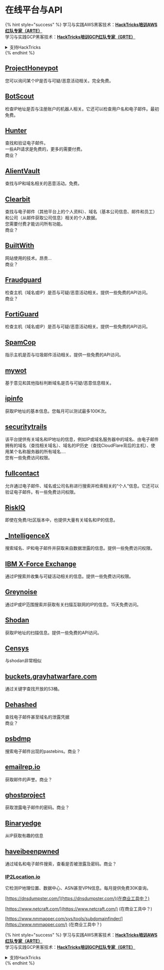# 在线平台与API

{% hint style="success" %}
学习与实践AWS黑客技术：<img src="/.gitbook/assets/arte.png" alt="" data-size="line">[**HackTricks培训AWS红队专家（ARTE）**](https://training.hacktricks.xyz/courses/arte)<img src="/.gitbook/assets/arte.png" alt="" data-size="line">\
学习与实践GCP黑客技术：<img src="/.gitbook/assets/grte.png" alt="" data-size="line">[**HackTricks培训GCP红队专家（GRTE）**<img src="/.gitbook/assets/grte.png" alt="" data-size="line">](https://training.hacktricks.xyz/courses/grte)

<details>

<summary>支持HackTricks</summary>

* 查看[**订阅计划**](https://github.com/sponsors/carlospolop)!
* **加入** 💬 [**Discord群组**](https://discord.gg/hRep4RUj7f)或[**电报群组**](https://t.me/peass)或**在** **Twitter** 🐦 **上关注我们** [**@hacktricks\_live**](https://twitter.com/hacktricks\_live)**.**
* **通过向** [**HackTricks**](https://github.com/carlospolop/hacktricks)和[**HackTricks Cloud**](https://github.com/carlospolop/hacktricks-cloud) github库提交PR分享黑客技巧。

</details>
{% endhint %}

## [ProjectHoneypot](https://www.projecthoneypot.org/)

您可以询问某个IP是否与可疑/恶意活动相关。完全免费。

## [**BotScout**](http://botscout.com/api.htm)

检查IP地址是否与注册账户的机器人相关。它还可以检查用户名和电子邮件。最初免费。

## [Hunter](https://hunter.io/)

查找和验证电子邮件。\
一些API请求是免费的，更多的需要付费。\
商业？

## [AlientVault](https://otx.alienvault.com/api)

查找与IP和域名相关的恶意活动。免费。

## [Clearbit](https://dashboard.clearbit.com/)

查找与电子邮件（其他平台上的个人资料）、域名（基本公司信息、邮件和员工）和公司（从邮件获取公司信息）相关的个人数据。\
您需要付费才能访问所有功能。\
商业？

## [BuiltWith](https://builtwith.com/)

网站使用的技术。昂贵...\
商业？

## [Fraudguard](https://fraudguard.io/)

检查主机（域名或IP）是否与可疑/恶意活动相关。提供一些免费的API访问。\
商业？

## [FortiGuard](https://fortiguard.com/)

检查主机（域名或IP）是否与可疑/恶意活动相关。提供一些免费的API访问。

## [SpamCop](https://www.spamcop.net/)

指示主机是否与垃圾邮件活动相关。提供一些免费的API访问。

## [mywot](https://www.mywot.com/)

基于意见和其他指标判断域名是否与可疑/恶意信息相关。

## [ipinfo](https://ipinfo.io/)

获取IP地址的基本信息。您每月可以测试最多100K次。

## [securitytrails](https://securitytrails.com/app/account)

该平台提供有关域名和IP地址的信息，例如IP或域名服务器中的域名、由电子邮件拥有的域名（查找相关域名）、域名的IP历史（查找CloudFlare背后的主机）、使用某个名称服务器的所有域名....\
您有一些免费访问权限。

## [fullcontact](https://www.fullcontact.com/)

允许通过电子邮件、域名或公司名称进行搜索并检索相关的“个人”信息。它还可以验证电子邮件。有一些免费访问权限。

## [RiskIQ](https://www.spiderfoot.net/documentation/)

即使在免费/社区版本中，也提供大量有关域名和IP的信息。

## [\_IntelligenceX](https://intelx.io/)

搜索域名、IP和电子邮件并获取来自数据泄露的信息。提供一些免费访问权限。

## [IBM X-Force Exchange](https://exchange.xforce.ibmcloud.com/)

通过IP搜索并收集与可疑活动相关的信息。提供一些免费访问权限。

## [Greynoise](https://viz.greynoise.io/)

通过IP或IP范围搜索并获取有关扫描互联网的IP的信息。15天免费访问。

## [Shodan](https://www.shodan.io/)

获取IP地址的扫描信息。提供一些免费的API访问。

## [Censys](https://censys.io/)

与shodan非常相似

## [buckets.grayhatwarfare.com](https://buckets.grayhatwarfare.com/)

通过关键字查找开放的S3桶。

## [Dehashed](https://www.dehashed.com/data)

查找电子邮件甚至域名的泄露凭据\
商业？

## [psbdmp](https://psbdmp.ws/)

搜索电子邮件出现的pastebins。商业？

## [emailrep.io](https://emailrep.io/key)

获取邮件的声誉。商业？

## [ghostproject](https://ghostproject.fr/)

获取泄露电子邮件的密码。商业？

## [Binaryedge](https://www.binaryedge.io/)

从IP获取有趣的信息

## [haveibeenpwned](https://haveibeenpwned.com/)

通过域名和电子邮件搜索，查看是否被泄露及密码。商业？

### [IP2Location.io](https://www.ip2location.io/)

它检测IP地理位置、数据中心、ASN甚至VPN信息。每月提供免费30K查询。



[https://dnsdumpster.com/](https://dnsdumpster.com/)(在商业工具中？)

[https://www.netcraft.com/](https://www.netcraft.com/) (在商业工具中？)

[https://www.nmmapper.com/sys/tools/subdomainfinder/](https://www.nmmapper.com/) (在商业工具中？)

{% hint style="success" %}
学习与实践AWS黑客技术：<img src="/.gitbook/assets/arte.png" alt="" data-size="line">[**HackTricks培训AWS红队专家（ARTE）**](https://training.hacktricks.xyz/courses/arte)<img src="/.gitbook/assets/arte.png" alt="" data-size="line">\
学习与实践GCP黑客技术：<img src="/.gitbook/assets/grte.png" alt="" data-size="line">[**HackTricks培训GCP红队专家（GRTE）**<img src="/.gitbook/assets/grte.png" alt="" data-size="line">](https://training.hacktricks.xyz/courses/grte)

<details>

<summary>支持HackTricks</summary>

* 查看[**订阅计划**](https://github.com/sponsors/carlospolop)!
* **加入** 💬 [**Discord群组**](https://discord.gg/hRep4RUj7f)或[**电报群组**](https://t.me/peass)或**在** **Twitter** 🐦 **上关注我们** [**@hacktricks\_live**](https://twitter.com/hacktricks\_live)**.**
* **通过向** [**HackTricks**](https://github.com/carlospolop/hacktricks)和[**HackTricks Cloud**](https://github.com/carlospolop/hacktricks-cloud) github库提交PR分享黑客技巧。

</details>
{% endhint %}

